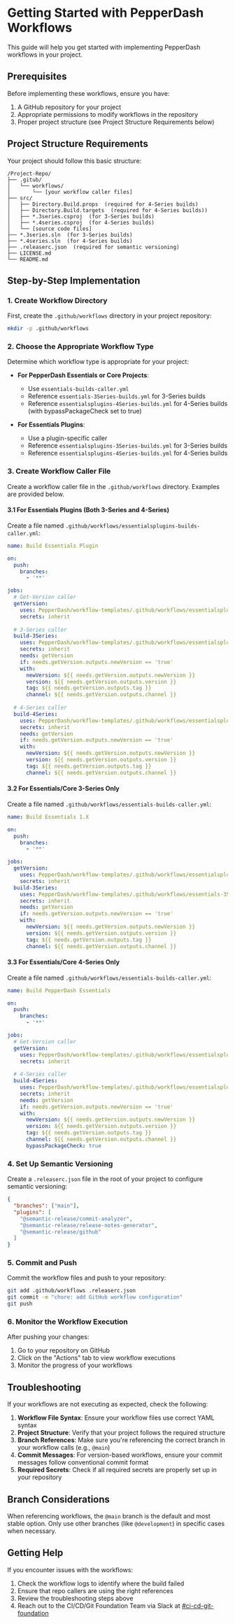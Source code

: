 # Getting Started with PepperDash Workflows

This guide will help you get started with implementing PepperDash workflows in your project.

## Prerequisites

Before implementing these workflows, ensure you have:

1. A GitHub repository for your project
2. Appropriate permissions to modify workflows in the repository
3. Proper project structure (see Project Structure Requirements below)

## Project Structure Requirements

Your project should follow this basic structure:

```
/Project-Repo/
├── .gitub/
│   └── workflows/
│       └── [your workflow caller files]
├── src/
│   ├── Directory.Build.props  (required for 4-Series builds)
│   ├── Directory.Build.targets  (required for 4-Series builds))
│   ├── *.3series.csproj  (for 3-Series builds)
│   ├── *.4series.csproj  (for 4-Series builds)
│   └── [source code files]
├── *.3series.sln  (for 3-Series builds)
├── *.4series.sln  (for 4-Series builds)
├── .releaserc.json  (required for semantic versioning)
├── LICENSE.md
└── README.md
```

## Step-by-Step Implementation

### 1. Create Workflow Directory

First, create the `.github/workflows` directory in your project repository:

```bash
mkdir -p .github/workflows
```

### 2. Choose the Appropriate Workflow Type

Determine which workflow type is appropriate for your project:

- **For PepperDash Essentials or Core Projects**:
  - Use `essentials-builds-caller.yml`
  - Reference `essentials-3Series-builds.yml` for 3-Series builds
  - Reference `essentialsplugins-4Series-builds.yml` for 4-Series builds (with bypassPackageCheck set to true)

- **For Essentials Plugins**:
  - Use a plugin-specific caller
  - Reference `essentialsplugins-3Series-builds.yml` for 3-Series builds
  - Reference `essentialsplugins-4Series-builds.yml` for 4-Series builds

### 3. Create Workflow Caller File

Create a workflow caller file in the `.github/workflows` directory. Examples are provided below.

#### 3.1 For Essentials Plugins (Both 3-Series and 4-Series)

Create a file named `.github/workflows/essentialsplugins-builds-caller.yml`:

```yaml
name: Build Essentials Plugin

on:
  push:
    branches:
      - '**'

jobs:
  # Get-Version caller
  getVersion:
    uses: PepperDash/workflow-templates/.github/workflows/essentialsplugins-getversion.yml@main
    secrets: inherit    
  
  # 3-Series caller
  build-3Series:  
    uses: PepperDash/workflow-templates/.github/workflows/essentialsplugins-3Series-builds.yml@main    
    secrets: inherit
    needs: getVersion
    if: needs.getVersion.outputs.newVersion == 'true'
    with:
      newVersion: ${{ needs.getVersion.outputs.newVersion }}
      version: ${{ needs.getVersion.outputs.version }}
      tag: ${{ needs.getVersion.outputs.tag }}
      channel: ${{ needs.getVersion.outputs.channel }}
  
  # 4-Series caller
  build-4Series:
    uses: PepperDash/workflow-templates/.github/workflows/essentialsplugins-4Series-builds.yml@main
    secrets: inherit
    needs: getVersion
    if: needs.getVersion.outputs.newVersion == 'true'
    with:
      newVersion: ${{ needs.getVersion.outputs.newVersion }}
      version: ${{ needs.getVersion.outputs.version }}
      tag: ${{ needs.getVersion.outputs.tag }}
      channel: ${{ needs.getVersion.outputs.channel }}
```

#### 3.2 For Essentials/Core 3-Series Only

Create a file named `.github/workflows/essentials-builds-caller.yml`:

```yaml
name: Build Essentials 1.X

on:
  push:
    branches:
      - '**'

jobs:
  getVersion:
    uses: PepperDash/workflow-templates/.github/workflows/essentialsplugins-getversion.yml@main
    secrets: inherit
  build-3Series:
    uses: PepperDash/workflow-templates/.github/workflows/essentials-3Series-builds.yml@main
    secrets: inherit
    needs: getVersion
    if: needs.getVersion.outputs.newVersion == 'true'
    with:
      newVersion: ${{ needs.getVersion.outputs.newVersion }}
      version: ${{ needs.getVersion.outputs.version }}
      tag: ${{ needs.getVersion.outputs.tag }}
      channel: ${{ needs.getVersion.outputs.channel }}
```

#### 3.3 For Essentials/Core 4-Series Only

Create a file named `.github/workflows/essentials-builds-caller.yml`:

```yaml
name: Build PepperDash Essentials

on:
  push:
    branches:
      - '**'

jobs:
  # Get-Version caller
  getVersion:
    uses: PepperDash/workflow-templates/.github/workflows/essentialsplugins-getversion.yml@main
    secrets: inherit    
  
  # 4-Series caller
  build-4Series:
    uses: PepperDash/workflow-templates/.github/workflows/essentialsplugins-4Series-builds.yml@main
    secrets: inherit
    needs: getVersion
    if: needs.getVersion.outputs.newVersion == 'true'
    with:
      newVersion: ${{ needs.getVersion.outputs.newVersion }}
      version: ${{ needs.getVersion.outputs.version }}
      tag: ${{ needs.getVersion.outputs.tag }}
      channel: ${{ needs.getVersion.outputs.channel }}
      bypassPackageCheck: true
```

### 4. Set Up Semantic Versioning

Create a `.releaserc.json` file in the root of your project to configure semantic versioning:

```json
{
  "branches": ["main"],
  "plugins": [
    "@semantic-release/commit-analyzer",
    "@semantic-release/release-notes-generator",
    "@semantic-release/github"
  ]
}
```

### 5. Commit and Push

Commit the workflow files and push to your repository:

```bash
git add .github/workflows .releaserc.json
git commit -m "chore: add GitHub workflow configuration"
git push
```

### 6. Monitor the Workflow Execution

After pushing your changes:
1. Go to your repository on GitHub
2. Click on the "Actions" tab to view workflow executions
3. Monitor the progress of your workflows

## Troubleshooting

If your workflows are not executing as expected, check the following:

1. **Workflow File Syntax**: Ensure your workflow files use correct YAML syntax
2. **Project Structure**: Verify that your project follows the required structure
3. **Branch References**: Make sure you're referencing the correct branch in your workflow calls (e.g., `@main`)
4. **Commit Messages**: For version-based workflows, ensure your commit messages follow conventional commit format
5. **Required Secrets**: Check if all required secrets are properly set up in your repository

## Branch Considerations

When referencing workflows, the `@main` branch is the default and most stable option. Only use other branches (like `@development`) in specific cases when necessary.

## Getting Help

If you encounter issues with the workflows:

1. Check the workflow logs to identify where the build failed
2. Ensure that repo callers are using the right references
3. Review the troubleshooting steps above
4. Reach out to the CI/CD/Git Foundation Team via Slack at [#ci-cd-git-foundation](https://pepperdash.slack.com/archives/C08KDBTD55G)
